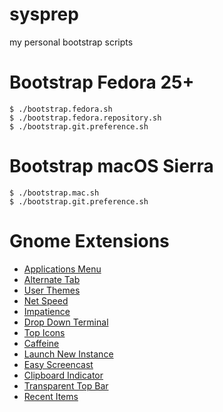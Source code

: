 sysprep
=======

my personal bootstrap scripts


# Bootstrap Fedora 25+

    $ ./bootstrap.fedora.sh
    $ ./bootstrap.fedora.repository.sh
    $ ./bootstrap.git.preference.sh


# Bootstrap macOS Sierra

    $ ./bootstrap.mac.sh
    $ ./bootstrap.git.preference.sh


# Gnome Extensions

* [Applications Menu](https://extensions.gnome.org/extension/6/applications-menu/)
* [Alternate Tab](https://extensions.gnome.org/extension/15/alternatetab/)
* [User Themes](https://extensions.gnome.org/extension/19/user-themes/)
* [Net Speed](https://extensions.gnome.org/extension/104/netspeed/)
* [Impatience](https://extensions.gnome.org/extension/277/impatience/)
* [Drop Down Terminal](https://extensions.gnome.org/extension/442/drop-down-terminal/)
* [Top Icons](https://extensions.gnome.org/extension/1031/topicons/)
* [Caffeine](https://extensions.gnome.org/extension/517/caffeine/)
* [Launch New Instance](https://extensions.gnome.org/extension/600/launch-new-instance/)
* [Easy Screencast](https://extensions.gnome.org/extension/690/easyscreencast/)
* [Clipboard Indicator](https://extensions.gnome.org/extension/779/clipboard-indicator/)
* [Transparent Top Bar](https://extensions.gnome.org/extension/857/transparent-top-bar/)
* [Recent Items](https://extensions.gnome.org/extension/72/recent-items/)
